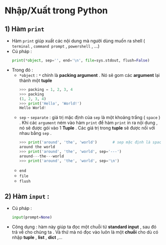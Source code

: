 # Nhập/Xuất trong Python
## **1) Hàm `print`**
- Hàm `print` giúp xuất các nội dung mà người dùng muốn ra shell ( `terminal` , `command prompt` , `powershell` , ...)
- Cú pháp :
    ```py
    print(*object, sep='', end='\n', file=sys.stdout, flush=False)
    ```
- Trong đó :
    - `*object` : `*` chính là **packing argument** . Nó sẽ gom các **argument** lại thành một **tuple**
        ```py
        >>> packing = 1, 2, 3, 4
        >>> packing
        (1, 2, 3, 4)
        >>> print('Hello', 'World!')
        Hello World!
        ```
    - `sep` - `separate` : giá trị mặc định của `sep` là một khoảng trắng ( `space` ) . Khi các `argument` ném vào hàm `print` để hàm `print` in ra nội dung , nó sẽ được gói vào 1 **Tuple** . Các giá trị trong **tuple** sẽ được nối với nhau bằng `sep` .
        ```py
        >>> print('around', 'the', 'world')       # sep mặc định là space
        around the world
        >>> print('around', 'the', 'world', sep='---')
        around---the---world
        >>> print('around', 'the', 'world', sep='\n')
    - `end`
    - `file`
    - `flush`
## **2) Hàm `input`** :
- Cú pháp :
    ```py
    input(prompt=None)
    ```
- Công dụng : hàm này giúp ta đọc một chuỗi từ **standard input** , sau đó trả về cho chúng ta . Và thứ mà nó đọc vào luôn là một **chuỗi** cho dù có nhập **tuple** , **list** , **dict** ,...